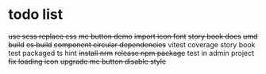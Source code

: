 # todo list

~~use scss replace css~~
~~mc button demo~~
~~import icon font~~
~~story book docs~~
~~umd build~~
~~es build~~
~~component circular dependencies~~
vitest coverage
story book test
packaged ts hint
~~install nrm~~
~~release npm package~~
test in admin project
~~fix loading icon~~
~~upgrade mc button disable style~~
